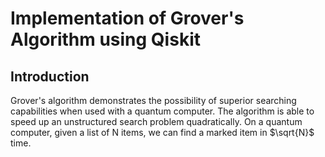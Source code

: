 # Implementation of Grover's Algorithm using Qiskit

## Introduction

Grover's algorithm demonstrates the possibility of superior searching capabilities when used with a quantum computer. The algorithm is able to speed up an unstructured search problem quadratically. On a quantum computer, given a list of N items, we can find a marked item in $\sqrt{N}$ time.
